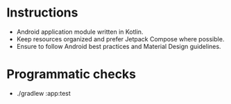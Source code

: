 # Instructions
- Android application module written in Kotlin.
- Keep resources organized and prefer Jetpack Compose where possible.
- Ensure to follow Android best practices and Material Design guidelines.

# Programmatic checks
- ./gradlew :app:test
